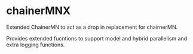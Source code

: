 # chainerMNX

Extended ChainerMN to act as a drop in replacement for chairnerMN. 

Provides extended fucntions to support model and hybrid parallelism and extra logging functions. 

